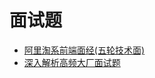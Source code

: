 # 面试题

- [阿里淘系前端面经(五轮技术面)](https://mp.weixin.qq.com/s/VWaseYpjvsd8PTXWlseLsA)
- [深入解析高频大厂面试题](https://mp.weixin.qq.com/s/c4qhgCZJXKCQCLjwvXilmQ)
